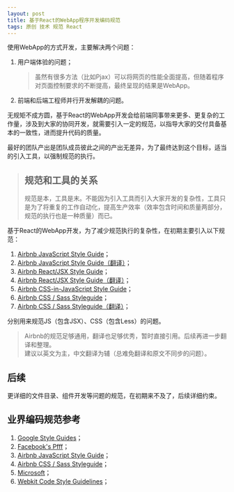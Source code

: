```yaml
---
layout: post
title: 基于React的WebApp程序开发编码规范
tags: 原创 技术 规范 React
---
```


使用WebApp的方式开发，主要解决两个问题：

1. 用户端体验的问题；  

    > 虽然有很多方法（比如Pjax）可以将网页的性能全面提高，但随着程序对页面控制要求的不断提高，最终呈现的结果是WebApp。

2. 前端和后端工程师并行开发解耦的问题。

无规矩不成方圆，基于React的WebApp开发会给前端同事带来更多、更复杂的工作量，涉及到大家的协同开发，就需要引入一定的规范，以指导大家的交付具备基本的一致性，进而提升代码的质量。

最好的团队产出是团队成员彼此之间的产出无差异，为了最终达到这个目标，适当的引入工具，以强制规范的执行。

> ## 规范和工具的关系
> 规范是本，工具是末。不能因为引入工具而引入大家开发的复杂性，工具只是为了将重复的工作自动化，提高生产效率（效率包含时间和质量两部分，规范的执行也是一种质量）而已。

基于React的WebApp开发，为了减少规范执行的复杂性，在初期主要引入以下规范：

1. [Airbnb JavaScript Style Guide](https://github.com/airbnb/javascript/blob/master/README.md)；
2. [Airbnb JavaScript Style Guide（翻译）](https://github.com/jigsawye/javascript)；
3. [Airbnb React/JSX Style Guide](https://github.com/airbnb/javascript/blob/master/react/README.md)；
4. [Airbnb React/JSX Style Guide（翻译）](https://github.com/JasonBoy/javascript/blob/master/react/README.md)；
5. [Airbnb CSS-in-JavaScript Style Guide](https://github.com/airbnb/javascript/blob/master/css-in-javascript/README.md)；
6. [Airbnb CSS / Sass Styleguide](https://github.com/airbnb/css)；
7. [Airbnb CSS / Sass Styleguide（翻译）](https://github.com/Zhangjd/css-style-guide)；

分别用来规范JS（包含JSX）、CSS（包含Less）的问题。

> Airbnb的规范足够通用，翻译也足够优秀，暂时直接引用。后续再进一步翻译和整理。  
> 建议以英文为主，中文翻译为辅（总难免翻译和原文不同步的问题）。

## 后续
更详细的文件目录、组件开发等问题的规范，在初期来不及了，后续详细约束。

## 业界编码规范参考
1. [Google Style Guides](https://github.com/google/styleguide)；
2. [Facebook's Pfff](https://github.com/facebook/pfff/wiki/Main)；
3. [Airbnb JavaScript Style Guide](https://github.com/airbnb/javascript)；
4. [Airbnb CSS / Sass Styleguide](https://github.com/airbnb/css)；
5. [Microsoft](https://www.amazon.com/Microsoft-Manual-Style-4th-Corporation/dp/0735648719/)；
6. [Webkit Code Style Guidelines](https://webkit.org/code-style-guidelines/)；
